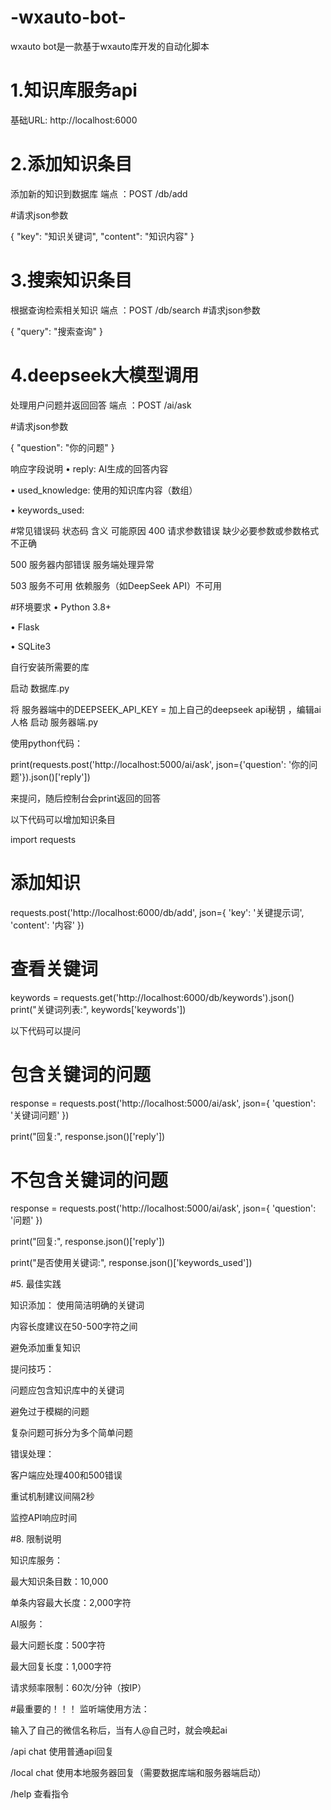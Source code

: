# -wxauto-bot-
wxauto bot是一款基于wxauto库开发的自动化脚本
# 1.知识库服务api
基础URL: http://localhost:6000
 
# 2.添加知识条目
添加新的知识到数据库
端点 ：POST /db/add

#请求json参数

{
    "key": "知识关键词",
    "content": "知识内容"
}


# 3.搜索知识条目
根据查询检索相关知识
端点 ：POST /db/search
#请求json参数

{
    "query": "搜索查询"
}

# 4.deepseek大模型调用
处理用户问题并返回回答
端点 ：POST /ai/ask

#请求json参数

{
    "question": "你的问题"
}

响应字段说明
• reply: AI生成的回答内容


• used_knowledge: 使用的知识库内容（数组）


• keywords_used: 

#常见错误码
状态码      含义            可能原因
400        请求参数错误     缺少必要参数或参数格式不正确


500        服务器内部错误   服务端处理异常


503        服务不可用       依赖服务（如DeepSeek API）不可用


#环境要求
• Python 3.8+

• Flask

• SQLite3

自行安装所需要的库

启动 数据库.py

将 服务器端中的DEEPSEEK_API_KEY =    加上自己的deepseek api秘钥  ，编辑ai人格
启动 服务器端.py

使用python代码：

print(requests.post('http://localhost:5000/ai/ask', json={'question': '你的问题'}).json()['reply'])

来提问，随后控制台会print返回的回答


以下代码可以增加知识条目

import requests

# 添加知识
requests.post('http://localhost:6000/db/add', json={
    'key': '关键提示词',
    'content': '内容'
})

# 查看关键词

keywords = requests.get('http://localhost:6000/db/keywords').json()
print("关键词列表:", keywords['keywords'])

以下代码可以提问

# 包含关键词的问题

response = requests.post('http://localhost:5000/ai/ask', json={
    'question': '关键词问题'
})


print("回复:", response.json()['reply'])

# 不包含关键词的问题
response = requests.post('http://localhost:5000/ai/ask', json={
    'question': '问题'
})

print("回复:", response.json()['reply'])

print("是否使用关键词:", response.json()['keywords_used'])



#5. 最佳实践

知识添加：
使用简洁明确的关键词

内容长度建议在50-500字符之间

避免添加重复知识

提问技巧：

问题应包含知识库中的关键词

避免过于模糊的问题

复杂问题可拆分为多个简单问题

错误处理：

客户端应处理400和500错误

重试机制建议间隔2秒

监控API响应时间


#8. 限制说明

知识库服务：

最大知识条目数：10,000

单条内容最大长度：2,000字符

AI服务：

最大问题长度：500字符

最大回复长度：1,000字符

请求频率限制：60次/分钟（按IP）

#最重要的！！！
监听端使用方法：

输入了自己的微信名称后，当有人@自己时，就会唤起ai

/api chat 使用普通api回复

/local chat 使用本地服务器回复（需要数据库端和服务器端启动）

/help 查看指令








